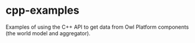 cpp-examples
============

Examples of using the C++ API to get data from Owl Platform components (the world model and aggregator).
